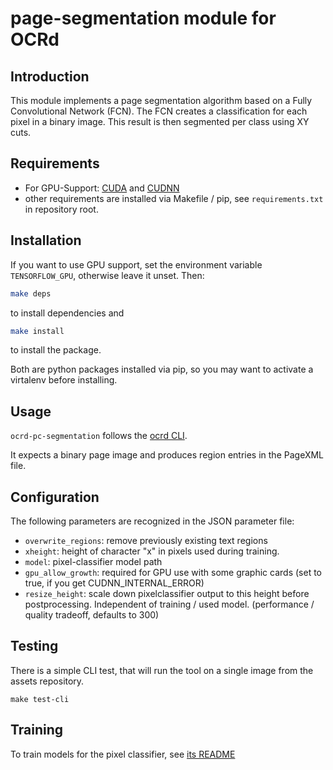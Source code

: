 # page-segmentation module for OCRd

## Introduction

This module implements a page segmentation algorithm based on a Fully
Convolutional Network (FCN). The FCN creates a classification for each pixel in
a binary image. This result is then segmented per class using XY cuts.

## Requirements

- For GPU-Support: [CUDA](https://developer.nvidia.com/cuda-downloads) and
  [CUDNN](https://developer.nvidia.com/cudnn)
- other requirements are installed via Makefile / pip, see `requirements.txt`
  in repository root.

## Installation

If you want to use GPU support, set the environment variable `TENSORFLOW_GPU`,
otherwise leave it unset. Then:

```bash
make deps
```

to install dependencies and

```sh
make install
```

to install the package.

Both are python packages installed via pip, so you may want to activate
a virtalenv before installing.

## Usage

`ocrd-pc-segmentation` follows the [ocrd CLI](https://ocr-d.github.io/cli).

It expects a binary page image and produces region entries in the PageXML file.

## Configuration

The following parameters are recognized in the JSON parameter file:

- `overwrite_regions`: remove previously existing text regions
- `xheight`: height of character "x" in pixels used during training.
- `model`: pixel-classifier model path
- `gpu_allow_growth`: required for GPU use with some graphic cards
  (set to true, if you get CUDNN_INTERNAL_ERROR)
- `resize_height`: scale down pixelclassifier output to this height before postprocessing. Independent of training / used model.
  (performance / quality tradeoff, defaults to 300)

## Testing

There is a simple CLI test, that will run the tool on a single image from the assets repository.

`make test-cli`

## Training

To train models for the pixel classifier, see [its README](https://github.com/ocr-d-modul-2-segmentierung/page-segmentation/blob/master/README.md)
